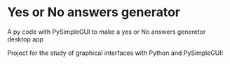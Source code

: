 # Yes or No answers generator   
 A py code with PySimpleGUI to make a yes or No answers generetor desktop app


 Project for the study of graphical interfaces with Python and PySimpleGUI!
